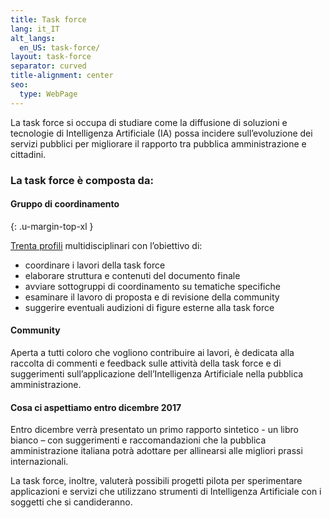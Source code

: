 ```yaml
---
title: Task force
lang: it_IT
alt_langs:
  en_US: task-force/
layout: task-force
separator: curved
title-alignment: center
seo:
  type: WebPage
---
```

La task force si occupa di studiare come la diffusione di soluzioni e tecnologie di Intelligenza Artificiale (IA) possa incidere sull’evoluzione dei servizi pubblici per migliorare il rapporto tra pubblica amministrazione e cittadini.

### La task force è composta da:

#### Gruppo di coordinamento
{: .u-margin-top-xl }

[Trenta profili](#coordinamento) multidisciplinari con l’obiettivo di:

- coordinare i lavori della task force
- elaborare struttura e contenuti del documento finale
- avviare sottogruppi di coordinamento su tematiche specifiche
- esaminare il lavoro di proposta e di revisione della community
- suggerire eventuali audizioni di figure esterne alla task force

#### Community

Aperta a tutti coloro che vogliono contribuire ai lavori, è dedicata alla raccolta di commenti e feedback sulle attività della task force e di suggerimenti sull’applicazione dell’Intelligenza Artificiale nella pubblica amministrazione.

#### Cosa ci aspettiamo entro dicembre 2017

Entro dicembre verrà presentato un primo rapporto sintetico - un libro bianco – con suggerimenti e raccomandazioni che la pubblica amministrazione italiana potrà adottare per allinearsi alle migliori prassi internazionali.

La task force, inoltre, valuterà possibili progetti pilota per sperimentare applicazioni e servizi che utilizzano strumenti di Intelligenza Artificiale con i soggetti che si candideranno.
